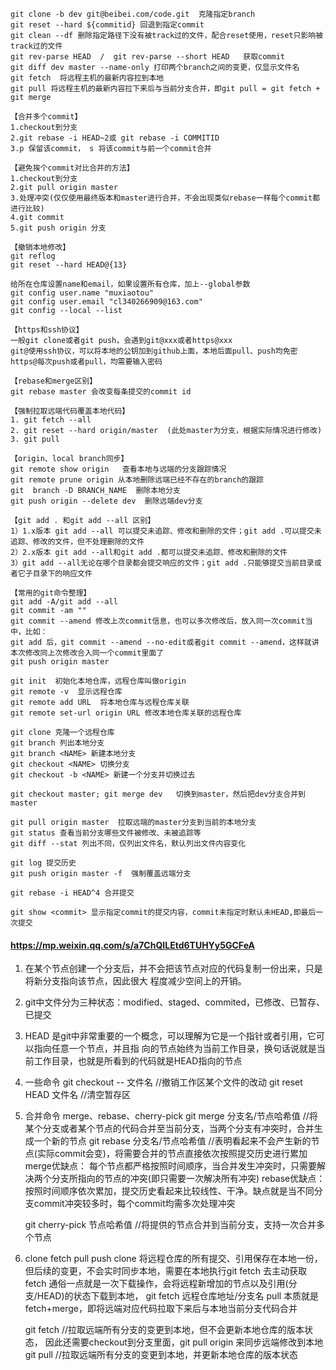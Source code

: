     git clone -b dev git@beibei.com/code.git  克隆指定branch
    git reset --hard ${commitid} 回退到指定commit
    git clean --df 删除指定路径下没有被track过的文件，配合reset使用，reset只影响被track过的文件
    git rev-parse HEAD  /  git rev-parse --short HEAD   获取commit
    git diff dev master --name-only 打印两个branch之间的变更，仅显示文件名
    git fetch  将远程主机的最新内容拉到本地
    git pull 将远程主机的最新内容拉下来后与当前分支合并，即git pull = git fetch + git merge
    
    【合并多个commit】
    1.checkout到分支
    2.git rebase -i HEAD~2或 git rebase -i COMMITID
    3.p 保留该commit， s 将该commit与前一个commit合并
    
    【避免挨个commit对比合并的方法】
    1.checkout到分支
    2.git pull origin master
    3.处理冲突(仅仅使用最终版本和master进行合并，不会出现类似rebase一样每个commit都进行比较)
    4.git commit
    5.git push origin 分支
    
    【撤销本地修改】
    git reflog
    git reset --hard HEAD@{13}
    
    给所在仓库设置name和email，如果设置所有仓库，加上--global参数
    git config user.name "muxiaotou"
    git config user.email "cl340266909@163.com"
    git config --local --list
    
    【https和ssh协议】
    一般git clone或者git push，会遇到git@xxx或者https@xxx
    git@使用ssh协议，可以将本地的公钥加到github上面，本地后面pull、push均免密
    https@每次push或者pull，均需要输入密码

    【rebase和merge区别】
    git rebase master 会改变每条提交的commit id

    【强制拉取远端代码覆盖本地代码】
    1. git fetch --all
    2. git reset --hard origin/master  (此处master为分支，根据实际情况进行修改)
    3. git pull

    【origin、local branch同步】
    git remote show origin   查看本地与远端的分支跟踪情况
    git remote prune origin 从本地删除远端已经不存在的branch的跟踪
    git  branch -D BRANCH_NAME  删除本地分支
    git push origin --delete dev  删除远端dev分支

    【git add . 和git add --all 区别】
    1）1.x版本 git add --all 可以提交未追踪、修改和删除的文件；git add .可以提交未追踪、修改的文件，但不处理删除的文件
    2）2.x版本 git add --all和git add .都可以提交未追踪、修改和删除的文件
    3）git add --all无论在哪个目录都会提交响应的文件；git add .只能够提交当前目录或者它子目录下的响应文件
    
    【常用的git命令整理】
    git add -A/git add --all
    git commit -am ""
    git commit --amend 修改上次commit信息，也可以多次修改后，放入同一次commit当中，比如：
    git add 后，git commit --amend --no-edit或者git commit --amend，这样就讲本次修改同上次修改合入同一个commit里面了
    git push origin master

    git init  初始化本地仓库，远程仓库叫做origin
    git remote -v  显示远程仓库
    git remote add URL  将本地仓库与远程仓库关联
    git remote set-url origin URL 修改本地仓库关联的远程仓库

    git clone 克隆一个远程仓库
    git branch 列出本地分支
    git branch <NAME> 新建本地分支
    git checkout <NAME> 切换分支
    git checkout -b <NAME> 新建一个分支并切换过去

    git checkout master; git merge dev   切换到master，然后把dev分支合并到master

    git pull origin master  拉取远端的master分支到当前的本地分支
    git status 查看当前分支哪些文件被修改、未被追踪等
    git diff --stat 列出不同，仅列出文件名，默认列出文件内容变化

    git log 提交历史
    git push origin master -f  强制覆盖远端分支

    git rebase -i HEAD^4 合并提交

    git show <commit> 显示指定commit的提交内容，commit未指定时默认未HEAD,即最后一次提交

    
#### https://mp.weixin.qq.com/s/a7ChQILEtd6TUHYy5GCFeA 
1. 在某个节点创建一个分支后，并不会把该节点对应的代码复制一份出来，只是将新分支指向该节点，因此很大
    程度减少空间上的开销。 
2. git中文件分为三种状态：modified、staged、commited，已修改、已暂存、已提交
3. HEAD 是git中非常重要的一个概念，可以理解为它是一个指针或者引用，它可以指向任意一个节点，并且指
   向的节点始终为当前工作目录，换句话说就是当前工作目录，也就是所看到的代码就是HEAD指向的节点
4. 一些命令
    git checkout -- 文件名   //撤销工作区某个文件的改动
    git reset HEAD 文件名    //清空暂存区
5. 合并命令  merge、rebase、cherry-pick
    git merge 分支名/节点哈希值  //将某个分支或者某个节点的代码合并至当前分支，当两个分支有冲突时，合并生成一个新的节点
    git rebase 分支名/节点哈希值 //表明看起来不会产生新的节点(实际commit会变)，将需要合并的节点直接依次按照提交历史进行累加
    merge优缺点：
    每个节点都严格按照时间顺序，当合并发生冲突时，只需要解决两个分支所指向的节点的冲突(即只需要一次解决所有冲突)
    rebase优缺点：
    按照时间顺序依次累加，提交历史看起来比较线性、干净。缺点就是当不同分支commit冲突较多时，每个commit均需多次处理冲突
   
    git cherry-pick 节点哈希值  //将提供的节点合并到当前分支，支持一次合并多个节点
6. clone fetch pull  push 
    clone 将远程仓库的所有提交、引用保存在本地一份，但后续的变更，不会实时同步本地，需要在本地执行git fetch 去主动获取
    fetch 通俗一点就是一次下载操作，会将远程新增加的节点以及引用(分支/HEAD)的状态下载到本地， git fetch 远程仓库地址/分支名
    pull  本质就是fetch+merge，即将远端对应代码拉取下来后与本地当前分支代码合并
   
    git  fetch  //拉取远端所有分支的变更到本地，但不会更新本地仓库的版本状态，
        因此还需要checkout到分支里面，git pull origin <branch>来同步远端修改到本地
    git  pull   //拉取远端所有分支的变更到本地，并更新本地仓库的版本状态
    
    